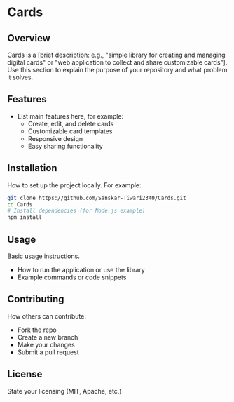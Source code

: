# Cards

## Overview
Cards is a [brief description: e.g., "simple library for creating and managing digital cards" or "web application to collect and share customizable cards"].  
Use this section to explain the purpose of your repository and what problem it solves.

## Features
- List main features here, for example:
  - Create, edit, and delete cards
  - Customizable card templates
  - Responsive design
  - Easy sharing functionality

## Installation

How to set up the project locally. For example:
```bash
git clone https://github.com/Sanskar-Tiwari2340/Cards.git
cd Cards
# Install dependencies (for Node.js example)
npm install
```

## Usage

Basic usage instructions.
- How to run the application or use the library
- Example commands or code snippets

## Contributing

How others can contribute:
- Fork the repo
- Create a new branch
- Make your changes
- Submit a pull request

## License

State your licensing (MIT, Apache, etc.)
